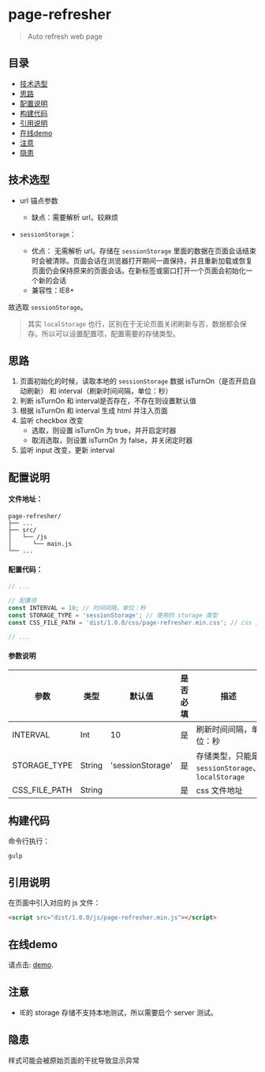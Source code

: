 # page-refresher

> Auto refresh web page

## 目录

- [技术选型](#技术选型)
- [思路](#思路)
- [配置说明](#配置说明)
- [构建代码](#构建代码)
- [引用说明](#引用说明)
- [在线demo](#在线demo)
- [注意](#注意)
- [隐患](#隐患)

## 技术选型

- url 锚点参数
    - 缺点：需要解析 url，较麻烦

- `sessionStorage`：
    - 优点： 无需解析 url。存储在 `sessionStorage` 里面的数据在页面会话结束时会被清除。页面会话在浏览器打开期间一直保持，并且重新加载或恢复页面仍会保持原来的页面会话。在新标签或窗口打开一个页面会初始化一个新的会话
    - 兼容性：IE8+

故选取 `sessionStorage`。

> 其实 `localStorage` 也行，区别在于无论页面关闭刷新与否，数据都会保存。所以可以设置配置项，配置需要的存储类型。

## 思路

1. 页面初始化的时候，读取本地的 `sessionStorage` 数据 isTurnOn（是否开启自动刷新） 和 interval（刷新时间间隔，单位：秒）
2. 判断 isTurnOn 和 interval是否存在，不存在则设置默认值
3. 根据 isTurnOn 和 interval 生成 html 并注入页面
4. 监听 checkbox 改变
    - 选取，则设置 isTurnOn 为 true，并开启定时器
    - 取消选取，则设置 isTurnOn 为 false，并关闭定时器
5. 监听 input 改变，更新 interval

## 配置说明

#### 文件地址：

```
page-refresher/
├── ...
├── src/
│   └── /js
│      └── main.js
└── ...
```

#### 配置代码：

```js
// ...

// 配置项
const INTERVAL = 10; // 时间间隔，单位：秒
const STORAGE_TYPE = 'sessionStorage'; // 使用的 storage 类型
const CSS_FILE_PATH = 'dist/1.0.0/css/page-refresher.min.css'; // css 文件路径

// ...
```

#### 参数说明

参数|类型|默认值|是否必填|描述
--- | --- | --- | --- | --- |
INTERVAL | Int | 10 | 是 | 刷新时间间隔，单位：秒
STORAGE_TYPE | String | 'sessionStorage' | 是 | 存储类型，只能是 `sessionStorage`、`localStorage`
CSS_FILE_PATH | String | | 是 | css 文件地址

## 构建代码

命令行执行：

```
gulp
```


## 引用说明

在页面中引入对应的 js 文件：

```html
<script src="dist/1.0.0/js/page-refresher.min.js"></script>
```

## 在线demo

请点击: [demo](http://htmlpreview.github.io/?https://github.com/RoamIn/page-refresher/blob/master/demo.html).

## 注意

- IE的 storage 存储不支持本地测试，所以需要启个 server 测试。


## 隐患

样式可能会被原始页面的干扰导致显示异常
